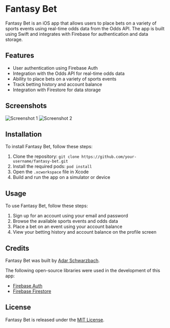 # Fantasy Bet

Fantasy Bet is an iOS app that allows users to place bets on a variety of sports events using real-time odds data from the Odds API. The app is built using Swift and integrates with Firebase for authentication and data storage.

## Features

- User authentication using Firebase Auth
- Integration with the Odds API for real-time odds data
- Ability to place bets on a variety of sports events
- Track betting history and account balance
- Integration with Firestore for data storage

## Screenshots

![Screenshot 1](screenshots/screenshot1.png)
![Screenshot 2](screenshots/screenshot2.png)

## Installation

To install Fantasy Bet, follow these steps:

1. Clone the repository: `git clone https://github.com/your-username/fantasy-bet.git`
2. Install the required pods: `pod install`
3. Open the `.xcworkspace` file in Xcode
4. Build and run the app on a simulator or device

## Usage

To use Fantasy Bet, follow these steps:

1. Sign up for an account using your email and password
2. Browse the available sports events and odds data
3. Place a bet on an event using your account balance
4. View your betting history and account balance on the profile screen

## Credits

Fantasy Bet was built by [Adar Schwarzbach](https://github.com/adarschwarzbach).

The following open-source libraries were used in the development of this app:

- [Firebase Auth](https://firebase.google.com/docs/auth)
- [Firebase Firestore](https://firebase.google.com/docs/firestore)


## License

Fantasy Bet is released under the [MIT License](LICENSE).
